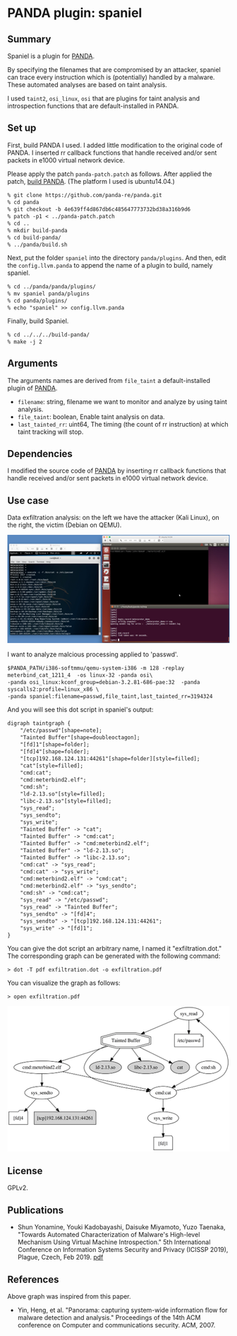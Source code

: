 # PANDA plugin: spaniel

Summary
-------
Spaniel is a plugin for [PANDA](https://github.com/panda-re/panda).

By specifying the filenames that are compromised by an attacker, spaniel can trace every instruction which is (potentially) handled by a malware. These automated analyses are based on taint analysis.

I used `taint2`, `osi_linux`, `osi` that are plugins for taint analysis and introspection functions that are default-installed in PANDA.


Set up
-------

First, build PANDA I used.
I added little modification to the original code of PANDA. I inserted rr callback functions that handle received and/or sent packets in e1000 virtual network device.


Please apply the patch `panda-patch.patch` as follows.
After applied the patch, [build PANDA](https://github.com/panda-re/panda). 
(The platform I used is ubuntu14.04.)

    % git clone https://github.com/panda-re/panda.git
    % cd panda
    % git checkout -b 4e639ff4d867db6c485647773732bd38a316b9d6
    % patch -p1 < ../panda-patch.patch
    % cd ..
    % mkdir build-panda
    % cd build-panda/
    % ../panda/build.sh


Next, put the folder `spaniel` into the directory `panda/plugins`. And then, edit the `config.llvm.panda` to append the name of a plugin to build, namely spaniel.

    % cd ../panda/panda/plugins/
    % mv spaniel panda/plugins
    % cd panda/plugins/
    % echo "spaniel" >> config.llvm.panda
    
Finally, build Spaniel.
    
    % cd ../../../build-panda/
    % make -j 2



Arguments
---------
The arguments names are derived from `file_taint` a default-installed plugin of [PANDA](https://github.com/panda-re/panda).

* `filename`: string, filename we want to monitor and analyze by using taint analysis.
* `file_taint`: boolean, Enable taint analysis on data.
* `last_tainted_rr`: uint64, The timing (the count of rr instruction) at which taint tracking will stop.

Dependencies
------------
I modified the source code of [PANDA](https://github.com/panda-re/panda) by inserting rr callback functions that handle received and/or sent packets in e1000 virtual network device.

Use case
-------

Data exfiltration analysis: on the left we have the attacker (Kali Linux), on the right, the victim (Debian on QEMU).

![Record file exfiltration by attacker](docs/images/exfiltration_cat.png)


I want to analyze malcious processing applied to 'passwd'.

	$PANDA_PATH/i386-softmmu/qemu-system-i386 -m 128 -replay meterbind_cat_1211_4  -os linux-32 -panda osi\
    -panda osi_linux:kconf_group=debian-3.2.81-686-pae:32  -panda syscalls2:profile=linux_x86 \
    -panda spaniel:filename=passwd,file_taint,last_tainted_rr=3194324

And you will see this dot script in spaniel's output:

    digraph taintgraph {
        "/etc/passwd"[shape=note];
        "Tainted Buffer"[shape=doubleoctagon];
        "[fd]1"[shape=folder];
        "[fd]4"[shape=folder];
        "[tcp]192.168.124.131:44261"[shape=folder][style=filled];
        "cat"[style=filled];
        "cmd:cat";
        "cmd:meterbind2.elf";
        "cmd:sh";
        "ld-2.13.so"[style=filled];
        "libc-2.13.so"[style=filled];
        "sys_read";
        "sys_sendto";
        "sys_write";
        "Tainted Buffer" -> "cat";
        "Tainted Buffer" -> "cmd:cat";
        "Tainted Buffer" -> "cmd:meterbind2.elf";
        "Tainted Buffer" -> "ld-2.13.so";
        "Tainted Buffer" -> "libc-2.13.so";
        "cmd:cat" -> "sys_read";
        "cmd:cat" -> "sys_write";
        "cmd:meterbind2.elf" -> "cmd:cat";
        "cmd:meterbind2.elf" -> "sys_sendto";
        "cmd:sh" -> "cmd:cat";
        "sys_read" -> "/etc/passwd";
        "sys_read" -> "Tainted Buffer";
        "sys_sendto" -> "[fd]4";
        "sys_sendto" -> "[tcp]192.168.124.131:44261";
        "sys_write" -> "[fd]1";
    }

You can give the dot script an arbitrary name, I named it "exfiltration.dot." The corresponding graph can be generated with the following command:

	> dot -T pdf exfiltration.dot -o exfiltration.pdf

You can visualize the graph as follows:

	> open exfiltration.pdf

![Graph Visualization](docs/images/taint_graph.png)


License
-------
GPLv2.


Publications
-------

* Shun Yonamine, Youki Kadobayashi, Daisuke Miyamoto, Yuzo Taenaka, "Towards Automated Characterization of Malware's High-level Mechanism Using Virtual Machine Introspection." 5th International Conference on Information Systems Security and Privacy (ICISSP 2019), Plague, Czech, Feb 2019. [pdf](http://www.insticc.org/Primoris/Resources/PaperPdf.ashx?idPaper=74055)



References
-------
Above graph was inspired from this paper.

* Yin, Heng, et al. "Panorama: capturing system-wide information flow for malware detection and analysis." Proceedings of the 14th ACM conference on Computer and communications security. ACM, 2007.

